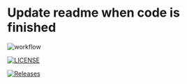 # Update readme when code is finished

![workflow](https://github.com/lwgmiller/HonoursProject-reharmonisationGAN/actions/workflows/main.yml/badge.svg)

[![LICENSE](https://img.shields.io/github/license/lwgmiller/HonoursProject-reharmonisationGAN.svg?style=flat-square)](https://github.com/lwgmiller/HonoursProject-reharmonisationGAN/blob/main/LICENSE)

[![Releases](https://img.shields.io/github/release/lwgmiller/HonoursProject-reharmonisationGAN/all.svg?style=flat-square)](https://github.com/lwgmiller/HonoursProject-reharmonisationGAN/releases)
